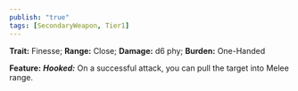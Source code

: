 ```yaml
---
publish: "true"
tags: [SecondaryWeapon, Tier1]
---
```

**Trait:** Finesse; **Range:** Close; **Damage:** d6 phy; **Burden:** One-Handed

**Feature:** ***Hooked:*** On a successful attack, you can pull the target into Melee range.
